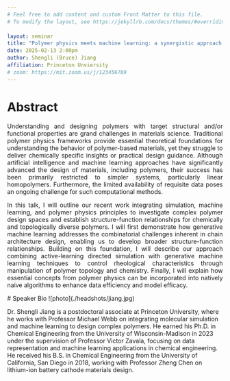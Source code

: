 ```yaml
---
# Feel free to add content and custom Front Matter to this file.
# To modify the layout, see https://jekyllrb.com/docs/themes/#overriding-theme-defaults

layout: seminar
title: "Polymer physics meets machine learning: a synergistic approach to complex polymer design"
date: 2025-02-13 2:00pm
author: Shengli (Bruce) Jiang
affiliation: Princeton Unviersity
# zoom: https://mit.zoom.us/j/123456789
---
```

# Abstract
<div style="text-align: justify;">
Understanding and designing polymers with target structural and/or functional properties are grand challenges in materials science. Traditional polymer physics frameworks provide essential theoretical foundations for understanding the behavior of polymer-based materials, yet they struggle to deliver chemically specific insights or practical design guidance. Although artificial intelligence and machine learning approaches have significantly advanced the design of materials, including polymers, their success has been primarily restricted to simpler systems, particularly linear homopolymers. Furthermore, the limited availability of requisite data poses an ongoing challenge for such computational methods.

In this talk, I will outline our recent work integrating simulation, machine learning, and polymer physics principles to investigate complex polymer design spaces and establish structure-function relationships for chemically and topologically diverse polymers. I will first demonstrate how generative machine learning addresses the combinatorial challenges inherent in chain architecture design, enabling us to develop broader structure-function relationships. Building on this foundation, I will describe our approach combining active-learning directed simulation with generative machine learning techniques to control rheological characteristics through manipulation of polymer topology and chemistry. Finally, I will explain how essential concepts from polymer physics can be incorporated into natively naive algorithms to enhance data efficiency and model efficacy. 
</div>
# Speaker Bio
![photo](./headshots/jiang.jpg)

Dr. Shengli Jiang is a postdoctoral associate at Princeton University, where he works with Professor Michael Webb on integrating molecular simulation and machine learning to design complex polymers. He earned his Ph.D. in Chemical Engineering from the University of Wisconsin-Madison in 2023 under the supervision of Professor Victor Zavala, focusing on data representation and machine learning applications in chemical engineering. He received his B.S. in Chemical Engineering from the University of California, San Diego in 2018, working with Professor Zheng Chen on lithium-ion battery cathode materials design.


